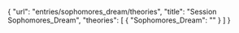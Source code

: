 {
    "url": "entries/sophomores_dream/theories",
    "title": "Session Sophomores_Dream",
    "theories": [
        {
            "Sophomores_Dream": ""
        }
    ]
}